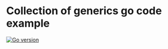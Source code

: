 # Collection of generics go code example
[![Go version](https://img.shields.io/badge/go-v1.13-blue)](https://golang.org/dl/#stable)
